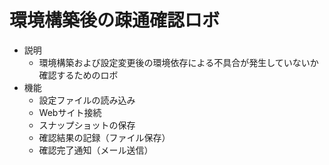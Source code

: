 # 環境構築後の疎通確認ロボ
* 説明
  * 環境構築および設定変更後の環境依存による不具合が発生していないか確認するためのロボ
* 機能
  * 設定ファイルの読み込み
  * Webサイト接続
  * スナップショットの保存
  * 確認結果の記録（ファイル保存）
  * 確認完了通知（メール送信）
